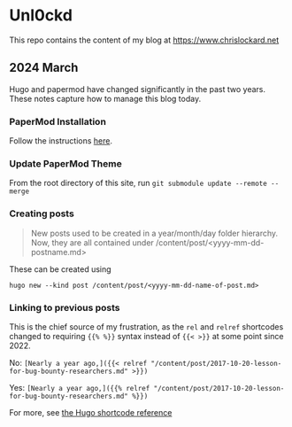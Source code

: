 # Unl0ckd

This repo contains the content of my blog at https://www.chrislockard.net

## 2024 March

Hugo and papermod have changed significantly in the past two years. These notes
capture how to manage this blog today.

### PaperMod Installation

Follow the instructions [here](https://github.com/adityatelange/hugo-PaperMod/wiki/Installation).

### Update PaperMod Theme

From the root directory of this site, run `git submodule update --remote --merge`

### Creating posts

>New posts used to be created in a year/month/day folder hierarchy. Now, they are
>all contained under /content/post/<yyyy-mm-dd-postname.md>

These can be created using

`hugo new --kind post /content/post/<yyyy-mm-dd-name-of-post.md>`

### Linking to previous posts

This is the chief source of my frustration, as the `rel` and `relref` shortcodes
changed to requiring `{{% %}}` syntax instead of `{{< >}}` at some point
since 2022. 

No: `[Nearly a year ago,]({{< relref
"/content/post/2017-10-20-lesson-for-bug-bounty-researchers.md" >}})`

Yes: `[Nearly a year ago,]({{% relref
"/content/post/2017-10-20-lesson-for-bug-bounty-researchers.md" %}})`

For more, see [the Hugo shortcode reference](https://gohugo.io/content-management/shortcodes/)
